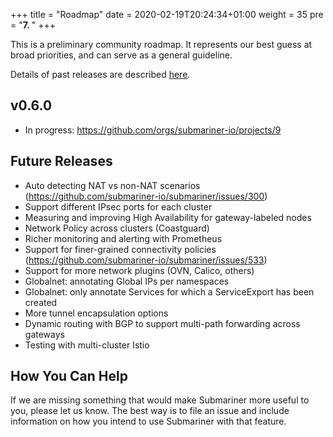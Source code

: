 +++
title = "Roadmap"
date = 2020-02-19T20:24:34+01:00
weight = 35
pre = "<b>7. </b>"
+++

This is a preliminary community roadmap. It represents our best guess at broad priorities, and can serve as a general guideline.

Details of past releases are described [here](../releases).

## v0.6.0
* In progress: <https://github.com/orgs/submariner-io/projects/9>

## Future Releases
* Auto detecting NAT vs non-NAT scenarios (https://github.com/submariner-io/submariner/issues/300)
* Support different IPsec ports for each cluster
* Measuring and improving High Availability for gateway-labeled nodes
* Network Policy across clusters (Coastguard)
* Richer monitoring and alerting with Prometheus
* Support for finer-grained connectivity policies (https://github.com/submariner-io/submariner/issues/533)
* Support for more network plugins (OVN, Calico, others)
* Globalnet: annotating Global IPs per namespaces
* Globalnet: only annotate Services for which a ServiceExport has been created
* More tunnel encapsulation options
* Dynamic routing with BGP to support multi-path forwarding across gateways
* Testing with multi-cluster Istio

## How You Can Help
If we are missing something that would make Submariner more useful to you, please let us know. The best way is to file an issue and include information on how you intend to use Submariner with that feature.
